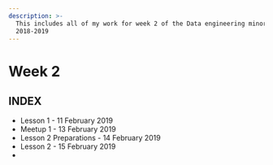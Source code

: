 ```yaml
---
description: >-
  This includes all of my work for week 2 of the Data engineering minor
  2018-2019
---
```


# Week 2

## INDEX

* Lesson 1 - 11 February 2019
* Meetup 1 - 13 February 2019
* Lesson 2 Preparations - 14 February 2019
* Lesson 2 - 15 February 2019
* 
